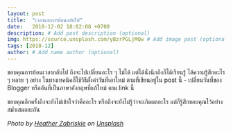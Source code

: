 ```yaml
---
layout: post
title:  "เวลาและการย้อนกลับไป"
date:   2018-12-02 18:02:08 +0700
description: # Add post description (optional)
img: https://source.unsplash.com/yBzrPGLjMQw # Add image post (optional)
tags: [2018-12]
author: # Add name author (optional)
---
```

ขอบคุณการย้อนเวลากลับไป ถึงจะไปเปลี่ยนอะไร ๆ ไม่ได้ แต่ได้นั่งนึกถึงก็ได้เรียนรู้ ได้ความรู้สึกอะไร ๆ หลาย ๆ อย่าง ในทางเทคนิคก็ใช้วิธีตั้งค่าวันที่เอาใหม่ ตามที่เขียนอยู่ใน post นี้ - เปลี่ยนวันที่ของ Blogger หรืออันที่เป็นภาษาอังกฤษที่แก้ใหม่ ตาม link นี้

ขอบคุณอีกครั้งถึงจะยังไม่เข้าใจว่าคืออะไร หรือถึงจะยังไม่รู้ว่าจะเกิดผลอะไร แต่ก็รู้สึกขอบคุณไว้อย่างสม่ำเสมอละกัน

*Photo by [Heather Zabriskie](https://unsplash.com/@heatherz) on [Unsplash](https://unsplash.com/)*
